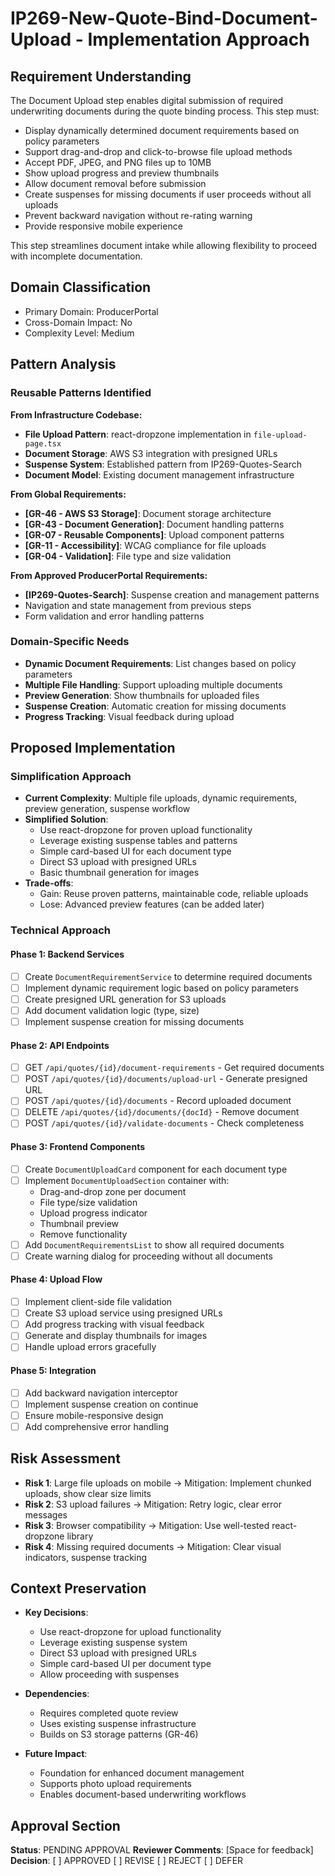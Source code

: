 # IP269-New-Quote-Bind-Document-Upload - Implementation Approach

## Requirement Understanding

The Document Upload step enables digital submission of required underwriting documents during the quote binding process. This step must:

- Display dynamically determined document requirements based on policy parameters
- Support drag-and-drop and click-to-browse file upload methods
- Accept PDF, JPEG, and PNG files up to 10MB
- Show upload progress and preview thumbnails
- Allow document removal before submission
- Create suspenses for missing documents if user proceeds without all uploads
- Prevent backward navigation without re-rating warning
- Provide responsive mobile experience

This step streamlines document intake while allowing flexibility to proceed with incomplete documentation.

## Domain Classification
- Primary Domain: ProducerPortal
- Cross-Domain Impact: No
- Complexity Level: Medium

## Pattern Analysis

### Reusable Patterns Identified

**From Infrastructure Codebase:**
- **File Upload Pattern**: react-dropzone implementation in `file-upload-page.tsx`
- **Document Storage**: AWS S3 integration with presigned URLs
- **Suspense System**: Established pattern from IP269-Quotes-Search
- **Document Model**: Existing document management infrastructure

**From Global Requirements:**
- **[GR-46 - AWS S3 Storage]**: Document storage architecture
- **[GR-43 - Document Generation]**: Document handling patterns
- **[GR-07 - Reusable Components]**: Upload component patterns
- **[GR-11 - Accessibility]**: WCAG compliance for file uploads
- **[GR-04 - Validation]**: File type and size validation

**From Approved ProducerPortal Requirements:**
- **[IP269-Quotes-Search]**: Suspense creation and management patterns
- Navigation and state management from previous steps
- Form validation and error handling patterns

### Domain-Specific Needs
- **Dynamic Document Requirements**: List changes based on policy parameters
- **Multiple File Handling**: Support uploading multiple documents
- **Preview Generation**: Show thumbnails for uploaded files
- **Suspense Creation**: Automatic creation for missing documents
- **Progress Tracking**: Visual feedback during upload

## Proposed Implementation

### Simplification Approach
- **Current Complexity**: Multiple file uploads, dynamic requirements, preview generation, suspense workflow
- **Simplified Solution**: 
  - Use react-dropzone for proven upload functionality
  - Leverage existing suspense tables and patterns
  - Simple card-based UI for each document type
  - Direct S3 upload with presigned URLs
  - Basic thumbnail generation for images
- **Trade-offs**: 
  - Gain: Reuse proven patterns, maintainable code, reliable uploads
  - Lose: Advanced preview features (can be added later)

### Technical Approach

#### Phase 1: Backend Services
- [ ] Create `DocumentRequirementService` to determine required documents
- [ ] Implement dynamic requirement logic based on policy parameters
- [ ] Create presigned URL generation for S3 uploads
- [ ] Add document validation logic (type, size)
- [ ] Implement suspense creation for missing documents

#### Phase 2: API Endpoints
- [ ] GET `/api/quotes/{id}/document-requirements` - Get required documents
- [ ] POST `/api/quotes/{id}/documents/upload-url` - Generate presigned URL
- [ ] POST `/api/quotes/{id}/documents` - Record uploaded document
- [ ] DELETE `/api/quotes/{id}/documents/{docId}` - Remove document
- [ ] POST `/api/quotes/{id}/validate-documents` - Check completeness

#### Phase 3: Frontend Components
- [ ] Create `DocumentUploadCard` component for each document type
- [ ] Implement `DocumentUploadSection` container with:
  - Drag-and-drop zone per document
  - File type/size validation
  - Upload progress indicator
  - Thumbnail preview
  - Remove functionality
- [ ] Add `DocumentRequirementsList` to show all required documents
- [ ] Create warning dialog for proceeding without all documents

#### Phase 4: Upload Flow
- [ ] Implement client-side file validation
- [ ] Create S3 upload service using presigned URLs
- [ ] Add progress tracking with visual feedback
- [ ] Generate and display thumbnails for images
- [ ] Handle upload errors gracefully

#### Phase 5: Integration
- [ ] Add backward navigation interceptor
- [ ] Implement suspense creation on continue
- [ ] Ensure mobile-responsive design
- [ ] Add comprehensive error handling

## Risk Assessment

- **Risk 1**: Large file uploads on mobile → Mitigation: Implement chunked uploads, show clear size limits
- **Risk 2**: S3 upload failures → Mitigation: Retry logic, clear error messages
- **Risk 3**: Browser compatibility → Mitigation: Use well-tested react-dropzone library
- **Risk 4**: Missing required documents → Mitigation: Clear visual indicators, suspense tracking

## Context Preservation

- **Key Decisions**: 
  - Use react-dropzone for upload functionality
  - Leverage existing suspense system
  - Direct S3 upload with presigned URLs
  - Simple card-based UI per document type
  - Allow proceeding with suspenses
  
- **Dependencies**: 
  - Requires completed quote review
  - Uses existing suspense infrastructure
  - Builds on S3 storage patterns (GR-46)
  
- **Future Impact**: 
  - Foundation for enhanced document management
  - Supports photo upload requirements
  - Enables document-based underwriting workflows

## Approval Section
**Status**: PENDING APPROVAL
**Reviewer Comments**: [Space for feedback]
**Decision**: [ ] APPROVED [ ] REVISE [ ] REJECT [ ] DEFER